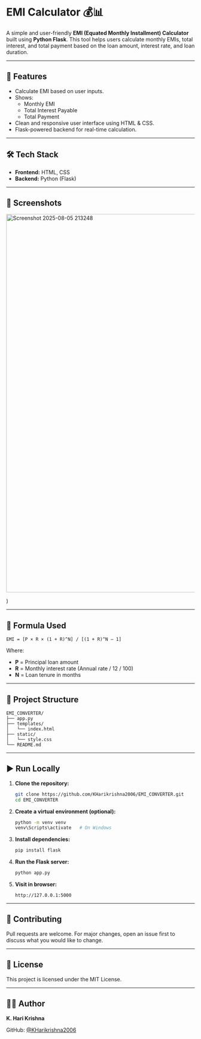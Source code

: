 # EMI Calculator 💰📊

A simple and user-friendly **EMI (Equated Monthly Installment) Calculator** built using **Python Flask**. This tool helps users calculate monthly EMIs, total interest, and total payment based on the loan amount, interest rate, and loan duration.

---

## 🚀 Features

- Calculate EMI based on user inputs.
- Shows:
  - Monthly EMI
  - Total Interest Payable
  - Total Payment
- Clean and responsive user interface using HTML & CSS.
- Flask-powered backend for real-time calculation.

---

## 🛠️ Tech Stack

- **Frontend:** HTML, CSS
- **Backend:** Python (Flask)

---

## 📸 Screenshots
<img width="1920" height="1008" alt="Screenshot 2025-08-05 213248" src="https://github.com/user-attachments/assets/36570927-3753-40c6-a5f9-8e4aa98f7cc8" />

)

---

## 🧮 Formula Used

```
EMI = [P × R × (1 + R)^N] / [(1 + R)^N – 1]
```

Where:
- **P** = Principal loan amount
- **R** = Monthly interest rate (Annual rate / 12 / 100)
- **N** = Loan tenure in months

---

## 📂 Project Structure

```
EMI_CONVERTER/
├── app.py
├── templates/
│   └── index.html
├── static/
│   └── style.css
└── README.md
```

---

## ▶️ Run Locally

1. **Clone the repository:**
   ```bash
   git clone https://github.com/KHarikrishna2006/EMI_CONVERTER.git
   cd EMI_CONVERTER
   ```

2. **Create a virtual environment (optional):**
   ```bash
   python -m venv venv
   venv\Scripts\activate   # On Windows
   ```

3. **Install dependencies:**
   ```bash
   pip install flask
   ```

4. **Run the Flask server:**
   ```bash
   python app.py
   ```

5. **Visit in browser:**
   ```
   http://127.0.0.1:5000
   ```

---

## 🙌 Contributing

Pull requests are welcome. For major changes, open an issue first to discuss what you would like to change.

---

## 📄 License

This project is licensed under the MIT License.

---

## 🧑‍💻 Author

**K. Hari Krishna**

GitHub: [@KHarikrishna2006](https://github.com/KHarikrishna2006)
